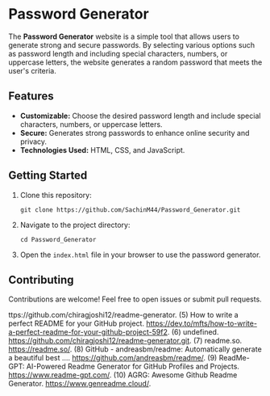 
# Password Generator

The **Password Generator** website is a simple tool that allows users to generate strong and secure passwords. By selecting various options such as password length and including special characters, numbers, or uppercase letters, the website generates a random password that meets the user's criteria.

## Features

- **Customizable:** Choose the desired password length and include special characters, numbers, or uppercase letters.
- **Secure:** Generates strong passwords to enhance online security and privacy.
- **Technologies Used:** HTML, CSS, and JavaScript.

## Getting Started

1. Clone this repository:
   ```
   git clone https://github.com/SachinM44/Password_Generator.git
   ```

2. Navigate to the project directory:
   ```
   cd Password_Generator
   ```

3. Open the `index.html` file in your browser to use the password generator.

## Contributing

Contributions are welcome! Feel free to open issues or submit pull requests.

ttps://github.com/chiragjoshi12/readme-generator.
(5) How to write a perfect README for your GitHub project. https://dev.to/mfts/how-to-write-a-perfect-readme-for-your-github-project-59f2.
(6) undefined. https://github.com/chiragjoshi12/readme-generator.git.
(7) readme.so. https://readme.so/.
(8) GitHub - andreasbm/readme: Automatically generate a beautiful best .... https://github.com/andreasbm/readme/.
(9) ReadMe-GPT: AI-Powered Readme Generator for GitHub Profiles and Projects. https://www.readme-gpt.com/.
(10) AGRG: Awesome Github Readme Generator. https://www.genreadme.cloud/.
